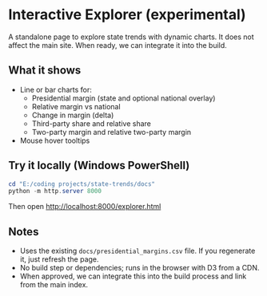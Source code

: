 # Interactive Explorer (experimental)

A standalone page to explore state trends with dynamic charts. It does not affect the main site. When ready, we can integrate it into the build.

## What it shows

- Line or bar charts for:
  - Presidential margin (state and optional national overlay)
  - Relative margin vs national
  - Change in margin (delta)
  - Third-party share and relative share
  - Two-party margin and relative two-party margin
- Mouse hover tooltips

## Try it locally (Windows PowerShell)

```powershell
cd "E:/coding projects/state-trends/docs"
python -m http.server 8000
```

Then open <http://localhost:8000/explorer.html>

## Notes

- Uses the existing `docs/presidential_margins.csv` file. If you regenerate it, just refresh the page.
- No build step or dependencies; runs in the browser with D3 from a CDN.
- When approved, we can integrate this into the build process and link from the main index.

